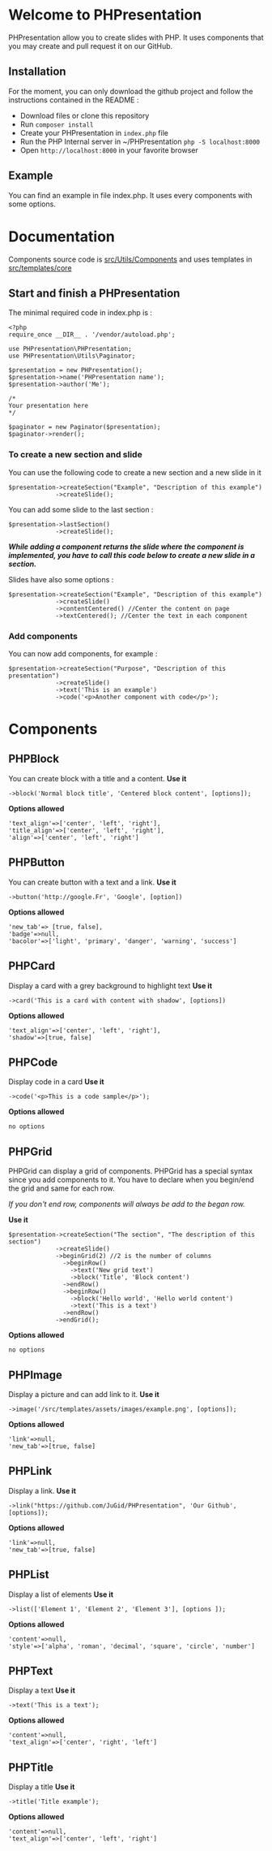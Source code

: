 
# Welcome to PHPresentation

PHPresentation allow you to create slides with PHP. It uses components that you may create and pull request it on our GitHub.

## Installation

For the moment, you can only download the github project and follow the instructions contained in the README :
- Download files or clone this repository
- Run `composer install`
- Create your PHPresentation in `index.php` file
- Run the PHP Internal server in ~/PHPresentation `php -S localhost:8000`
- Open `http://localhost:8000` in your favorite browser

## Example
You can find an example in file index.php. It uses every components with some options.

# Documentation
Components source code is [src/Utils/Components](https://github.com/JuGid/PHPresentation/tree/master/src/Utils/Components) and uses templates in [src/templates/core](https://github.com/JuGid/PHPresentation/tree/master/src/templates/core)
## Start and finish a PHPresentation
The minimal required code in index.php is :

    <?php
    require_once __DIR__ . '/vendor/autoload.php';
    
    use PHPresentation\PHPresentation;
    use PHPresentation\Utils\Paginator;
    
    $presentation = new PHPresentation();
    $presentation->name('PHPresentation name');
    $presentation->author('Me');
    
    /*
    Your presentation here
    */
    
    $paginator = new Paginator($presentation);
    $paginator->render();

### To create a new section and slide
You can use the following code to create a new section and a new slide in it

    $presentation->createSection("Example", "Description of this example")
                 ->createSlide();
You can add some slide to the last section :

    $presentation->lastSection()
                 ->createSlide();
***While adding a component returns the slide where the component is implemented, you have to call this code below to create a new slide in a section.***

Slides have also some options :

    $presentation->createSection("Example", "Description of this example")
                 ->createSlide()
                 ->contentCentered() //Center the content on page
                 ->textCentered(); //Center the text in each component

### Add components
You can now add components, for example :

    $presentation->createSection("Purpose", "Description of this presentation")
                 ->createSlide()
                 ->text('This is an example')
                 ->code('<p>Another component with code</p>');


# Components
## PHPBlock
You can create block with a title and a content.
**Use it**

    ->block('Normal block title', 'Centered block content', [options]);

**Options allowed**

    'text_align'=>['center', 'left', 'right'],
	'title_align'=>['center', 'left', 'right'],
	'align'=>['center', 'left', 'right']

## PHPButton
You can create button with a text and a link.
**Use it**

    ->button('http://google.Fr', 'Google', [option])

**Options allowed**
	
    'new_tab'=> [true, false],
    'badge'=>null,
    'bacolor'=>['light', 'primary', 'danger', 'warning', 'success']

## PHPCard
Display a card with a grey background to highlight text
**Use it**

    ->card('This is a card with content with shadow', [options])

**Options allowed**

    'text_align'=>['center', 'left', 'right'],
    'shadow'=>[true, false]

## PHPCode
Display code in a card
**Use it**

    ->code('<p>This is a code sample</p>');

**Options allowed**

    no options

## PHPGrid
PHPGrid can display a grid of components.
PHPGrid has a special syntax since you add components to it. You have to declare when you begin/end the grid and same for each row.

*If you don't end row, components will always be add to the began row.*

**Use it**

    $presentation->createSection("The section", "The description of this section")
                 ->createSlide()
                 ->beginGrid(2) //2 is the number of columns
                   ->beginRow()
                     ->text('New grid text')
                     ->block('Title', 'Block content')
                   ->endRow()
                   ->beginRow()
                     ->block('Hello world', 'Hello world content')
                     ->text('This is a text')
                   ->endRow()
                 ->endGrid();

**Options allowed**

    no options

## PHPImage
Display a picture and can add link to it.
**Use it**

    ->image('/src/templates/assets/images/example.png', [options]);

**Options allowed**

    'link'=>null,
    'new_tab'=>[true, false]

## PHPLink
Display a link.
**Use it**

    ->link("https://github.com/JuGid/PHPresentation", 'Our Github', [options]);

**Options allowed**

    'link'=>null,
    'new_tab'=>[true, false]

## PHPList
Display a list of elements
**Use it**

    ->list(['Element 1', 'Element 2', 'Element 3'], [options ]);

**Options allowed**

    'content'=>null,
    'style'=>['alpha', 'roman', 'decimal', 'square', 'circle', 'number']

## PHPText
Display a text
**Use it**

    ->text('This is a text');

**Options allowed**

    'content'=>null,
    'text_align'=>['center', 'right', 'left']

## PHPTitle
Display a title
**Use it**

    ->title('Title example');

**Options allowed**

    'content'=>null,
    'text_align'=>['center', 'left', 'right']
